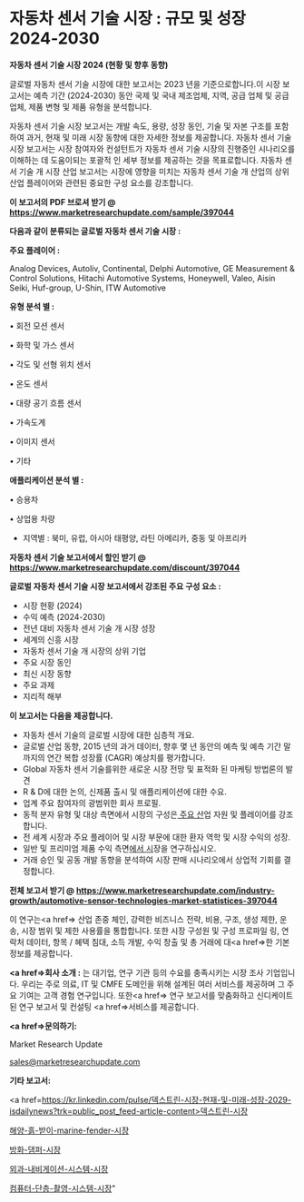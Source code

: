 # 자동차 센서 기술 시장 : 규모 및 성장 2024-2030

<strong>자동차 센서 기술 시장 2024 (현황 및 향후 동향)</strong>

글로벌 자동차 센서 기술 시장에 대한 보고서는 2023 년을 기준으로합니다.이 시장 보고서는 예측 기간 (2024-2030) 동안 국제 및 국내 제조업체, 지역, 공급 업체 및 공급 업체, 제품 변형 및 제품 유형을 분석합니다.

자동차 센서 기술 시장 보고서는 개발 속도, 용량, 성장 동인, 기술 및 자본 구조를 포함하여 과거, 현재 및 미래 시장 동향에 대한 자세한 정보를 제공합니다. 자동차 센서 기술 시장 보고서는 시장 참여자와 컨설턴트가 자동차 센서 기술 시장의 진행중인 시나리오를 이해하는 데 도움이되는 포괄적 인 세부 정보를 제공하는 것을 목표로합니다. 자동차 센서 기술 개 시장 산업 보고서는 시장에 영향을 미치는 자동차 센서 기술 개 산업의 상위 산업 플레이어와 관련된 중요한 구성 요소를 강조합니다.



<strong>이 보고서의 PDF 브로셔 받기 @ <a href=https://www.marketresearchupdate.com/sample/397044>https://www.marketresearchupdate.com/sample/397044</a></strong>



<strong>다음과 같이 분류되는 글로벌 자동차 센서 기술 시장 :</strong>



<strong>주요 플레이어 :</strong>

Analog Devices, Autoliv, Continental, Delphi Automotive, GE Measurement & Control Solutions, Hitachi Automotive Systems, Honeywell, Valeo, Aisin Seiki, Huf-group, U-Shin, ITW Automotive



<strong>유형 분석 별 :</strong>

• 회전 모션 센서

• 화학 및 가스 센서

• 각도 및 선형 위치 센서

• 온도 센서

• 대량 공기 흐름 센서

• 가속도계

• 이미지 센서

• 기타



<strong>애플리케이션 분석 별 :</strong>

• 승용차

• 상업용 차량

<ul>
  <li>지역별 : 북미, 유럽, 아시아 태평양, 라틴 아메리카, 중동 및 아프리카</li>
</ul>


<strong>자동차 센서 기술 보고서에서 할인 받기 @ <a href=https://www.marketresearchupdate.com/discount/397044>https://www.marketresearchupdate.com/discount/397044</a></strong>



<strong>글로벌 자동차 센서 기술 시장 보고서에서 강조된 주요 구성 요소 :</strong>
<ul>
  <li>시장 현황 (2024)</li>
  <li>수익 예측 (2024-2030)</li>
  <li>전년 대비 자동차 센서 기술 개 시장 성장</li>
  <li>세계의 신흥 시장</li>
  <li>자동차 센서 기술 개 시장의 상위 기업</li>
  <li>주요 시장 동인</li>
  <li>최신 시장 동향</li>
  <li>주요 과제</li>
  <li>지리적 해부</li>
</ul>


<strong>이 보고서는 다음을 제공합니다.</strong>
<ul>
  <li>자동차 센서 기술의 글로벌 시장에 대한 심층적 개요.</li>
  <li>글로벌 산업 동향, 2015 년의 과거 데이터, 향후 몇 년 동안의 예측 및 예측 기간 말까지의 연간 복합 성장률 (CAGR) 예상치를 평가합니다.</li>
  <li>Global 자동차 센서 기술를위한 새로운 시장 전망 및 표적화 된 마케팅 방법론의 발견</li>
  <li>R &amp; D에 대한 논의, 신제품 출시 및 애플리케이션에 대한 수요.</li>
  <li>업계 주요 참여자의 광범위한 회사 프로필.</li>
  <li>동적 분자 유형 및 대상 측면에서 시장의 구성은<a href=> 주요 산</a>업 자원 및 플레이어를 강조합니다.</li>
  <li>전 세계 시장과 주요 플레이어 및 시장 부문에 대한 환자 역학 및 시장 수익의 성장.</li>
  <li>일반 및 프리미엄 제품 수익 측면<a href=>에서 시</a>장을 연구하십시오.</li>
  <li>거래 승인 및 공동 개발 동향을 분석하여 시장 판매 시나리오에서 상업적 기회를 결정합니다.</li>
</ul>



<strong>전체 보고서 받기 @ <a href=https://www.marketresearchupdate.com/industry-growth/automotive-sensor-technologies-market-statistices-397044>https://www.marketresearchupdate.com/industry-growth/automotive-sensor-technologies-market-statistices-397044</a></strong>

이 연구는<a href=> 산업 존중</a> 체인, 강력한 비즈니스 전략, 비용, 구조, 생성 제한, 운송, 시장 범위 및 제한 사용률을 통합합니다. 또한 시장 구성원 및 구성 프로파일 링, 연락처 데이터, 항목 / 혜택 침대, 소득 개발, 수익 창출 및 총 거래에 대<a href=>한 기본 </a>정보를 제공합니다.



<strong><a href=>회사 소</a>개 :</strong>
는 대기업, 연구 기관 등의 수요를 충족시키는 시장 조사 기업입니다. 우리는 주로 의료, IT 및 CMFE 도메인을 위해 설계된 여러 서비스를 제공하며 그 주요 기여는 고객 경험 연구입니다. 또한<a href=> 연구 보</a>고서를 맞춤화하고 신디케이트 된 연구 보고서 및 컨설팅 <a href=>서비스</a>를 제공합니다.



<strong><a href=>문의하기:</a></strong>

Market Research Update

sales@marketresearchupdate.com



<strong>기타 보고서:</strong>

<a href=https://kr.linkedin.com/pulse/덱스트린-시장-현재-및-미래-성장-2029-isdailynews?trk=public_post_feed-article-content>덱스트린-시장</a>

<a href=https://www.linkedin.com/pulse/해양-흙-받이-marine-fender-시장-세분화-연구-및-목표/>해양-흙-받이-marine-fender-시장</a>

<a href=https://www.linkedin.com/pulse/방화-댐퍼-시장-경쟁-분석-및-성장-잠재력-2029-consumer-connection-chronicles-24--s2fjf/>방화-댐퍼-시장</a>

<a href=https://www.linkedin.com/pulse/외과-내비게이션-시스템-시장-경쟁-분석-및-성장-잠재력-2029-snbdf/>외과-내비게이션-시스템-시장</a>

<a href=https://www.linkedin.com/pulse/컴퓨터-단층-촬영-시스템-시장-규모-및-성장-2023-isdailynews-zh40c/>컴퓨터-단층-촬영-시스템-시장</a>"

